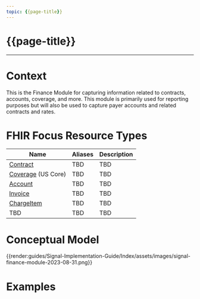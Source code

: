 ```yaml
---
topic: {{page-title}}
---
```


# {{page-title}}

---

# Context
This is the Finance Module for capturing information related to contracts, accounts, coverage, and more.  This module is primarily used for reporting purposes but will also be used to capture payer accounts and related contracts and rates.

# FHIR Focus Resource Types

| Name                      | Aliases                                   | Description |
| --- | --- | --- |
| [Contract](http://hl7.org/fhir/R4/contract.html) | TBD        | TBD |
| [Coverage](https://hl7.org/fhir/us/core/StructureDefinition-us-core-coverage.html) (US Core) | TBD        | TBD |
| [Account](http://hl7.org/fhir/R4/account.html) | TBD        | TBD |
| [Invoice](http://hl7.org/fhir/R4/invoice.html) | TBD        | TBD |
| [ChargeItem](http://hl7.org/fhir/R4/chargeitem.html) | TBD        | TBD |
| TBD | TBD        | TBD |



# Conceptual Model

{{render:guides/Signal-Implementation-Guide/Index/assets/images/signal-finance-module-2023-08-31.png}}

# Examples

